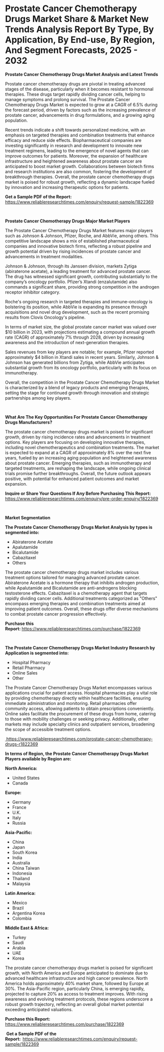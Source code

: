 <p><h1>Prostate Cancer Chemotherapy Drugs Market Share & Market New Trends Analysis Report By Type, By Application, By End-use, By Region, And Segment Forecasts, 2025 - 2032</h1></p><p><strong>Prostate Cancer Chemotherapy Drugs Market Analysis and Latest Trends</strong></p>
<p><p>Prostate cancer chemotherapy drugs are pivotal in treating advanced stages of the disease, particularly when it becomes resistant to hormonal therapies. These drugs target rapidly dividing cancer cells, helping to manage symptoms and prolong survival. The Prostate Cancer Chemotherapy Drugs Market is expected to grow at a CAGR of 6.5% during the forecast period, driven by factors such as the increasing prevalence of prostate cancer, advancements in drug formulations, and a growing aging population.</p><p>Recent trends indicate a shift towards personalized medicine, with an emphasis on targeted therapies and combination treatments that enhance efficacy and reduce side effects. Biopharmaceutical companies are investing significantly in research and development to innovate new treatment regimens, leading to the emergence of novel agents that can improve outcomes for patients. Moreover, the expansion of healthcare infrastructure and heightened awareness about prostate cancer are anticipated to boost market growth. Collaborations between biotech firms and research institutions are also common, fostering the development of breakthrough therapies. Overall, the prostate cancer chemotherapy drugs market is poised for robust growth, reflecting a dynamic landscape fueled by innovation and increasing therapeutic options for patients.</p></p>
<p><strong>Get a Sample PDF of the Report:&nbsp;</strong> <a href="https://www.reliableresearchtimes.com/enquiry/request-sample/1822369?utm_campaign=2216&utm_medium=2&utm_source=Github&utm_content=ia&utm_term=19042025&utm_id=prostate-cancer-chemotherapy-drugs">https://www.reliableresearchtimes.com/enquiry/request-sample/1822369</a></p>
<p>&nbsp;</p>
<p><strong>Prostate Cancer Chemotherapy Drugs Major Market Players</strong></p>
<p><p>The Prostate Cancer Chemotherapy Drugs Market features major players such as Johnson & Johnson, Pfizer, Roche, and AbbVie, among others. This competitive landscape shows a mix of established pharmaceutical companies and innovative biotech firms, reflecting a robust pipeline and growth potential driven by rising incidences of prostate cancer and advancements in treatment modalities.</p><p>Johnson & Johnson, through its Janssen division, markets Zytiga (abiraterone acetate), a leading treatment for advanced prostate cancer. The drug has witnessed significant growth, contributing substantially to the company’s oncology portfolio. Pfizer’s Xtandi (enzalutamide) also commands a significant share, providing strong competition in the androgen receptor inhibitor category.</p><p>Roche's ongoing research in targeted therapies and immune-oncology is bolstering its position, while AbbVie is expanding its presence through acquisitions and novel drug development, such as the recent promising results from Clovis Oncology's pipeline.</p><p>In terms of market size, the global prostate cancer market was valued over $10 billion in 2023, with projections estimating a compound annual growth rate (CAGR) of approximately 7% through 2028, driven by increasing awareness and the introduction of next-generation therapies.</p><p>Sales revenues from key players are notable; for example, Pfizer reported approximately $4 billion in Xtandi sales in recent years. Similarly, Johnson & Johnson has generated billions from Zytiga, while AbbVie anticipates substantial growth from its oncology portfolio, particularly with its focus on immunotherapy.</p><p>Overall, the competition in the Prostate Cancer Chemotherapy Drugs Market is characterized by a blend of legacy products and emerging therapies, setting the stage for continued growth through innovation and strategic partnerships among key players.</p></p>
<p>&nbsp;</p>
<p><strong>What Are The Key Opportunities For Prostate Cancer Chemotherapy Drugs Manufacturers?</strong></p>
<p><p>The prostate cancer chemotherapy drugs market is poised for significant growth, driven by rising incidence rates and advancements in treatment options. Key players are focusing on developing innovative therapies, including novel chemotherapeutics and combination treatments. The market is expected to expand at a CAGR of approximately 8% over the next five years, fueled by an increasing aging population and heightened awareness about prostate cancer. Emerging therapies, such as immunotherapy and targeted treatments, are reshaping the landscape, while ongoing clinical trials promise further breakthroughs. Overall, the future outlook appears positive, with potential for enhanced patient outcomes and market expansion.</p></p>
<p><strong>Inquire or Share Your Questions If Any Before Purchasing This Report:</strong> <a href="https://www.reliableresearchtimes.com/enquiry/pre-order-enquiry/1822369?utm_campaign=2216&utm_medium=2&utm_source=Github&utm_content=ia&utm_term=19042025&utm_id=prostate-cancer-chemotherapy-drugs">https://www.reliableresearchtimes.com/enquiry/pre-order-enquiry/1822369</a></p>
<p>&nbsp;</p>
<p><strong>Market Segmentation</strong></p>
<p><strong>The Prostate Cancer Chemotherapy Drugs Market Analysis by types is segmented into:</strong></p>
<p><ul><li>Abiraterone Acetate</li><li>Apalutamide</li><li>Bicalutamide</li><li>Cabazitaxel</li><li>Others</li></ul></p>
<p><p>The prostate cancer chemotherapy drugs market includes various treatment options tailored for managing advanced prostate cancer. Abiraterone Acetate is a hormone therapy that inhibits androgen production, while Apalutamide and Bicalutamide are anti-androgens blocking testosterone effects. Cabazitaxel is a chemotherapy agent that targets rapidly dividing cancer cells. Additional treatments categorized as "Others" encompass emerging therapies and combination treatments aimed at improving patient outcomes. Overall, these drugs offer diverse mechanisms to combat prostate cancer progression effectively.</p></p>
<p><strong>Purchase this Report:&nbsp;</strong><a href="https://www.reliableresearchtimes.com/purchase/1822369?utm_campaign=2216&utm_medium=2&utm_source=Github&utm_content=ia&utm_term=19042025&utm_id=prostate-cancer-chemotherapy-drugs">https://www.reliableresearchtimes.com/purchase/1822369</a></p>
<p>&nbsp;</p>
<p><strong>The Prostate Cancer Chemotherapy Drugs Market Industry Research by Application is segmented into:</strong></p>
<p><ul><li>Hospital Pharmacy</li><li>Retail Pharmacy</li><li>Online Sales</li><li>Other</li></ul></p>
<p><p>The Prostate Cancer Chemotherapy Drugs Market encompasses various applications crucial for patient access. Hospital pharmacies play a vital role by providing chemotherapy directly within healthcare facilities, ensuring immediate administration and monitoring. Retail pharmacies offer community access, allowing patients to obtain prescriptions conveniently. Online sales facilitate the procurement of these drugs from home, catering to those with mobility challenges or seeking privacy. Additionally, other markets may include specialty clinics and outpatient services, broadening the scope of accessible treatment options.</p></p>
<p><a href="https://www.reliableresearchtimes.com/prostate-cancer-chemotherapy-drugs-r1822369?utm_campaign=2216&utm_medium=2&utm_source=Github&utm_content=ia&utm_term=19042025&utm_id=prostate-cancer-chemotherapy-drugs">&nbsp;https://www.reliableresearchtimes.com/prostate-cancer-chemotherapy-drugs-r1822369</a></p>
<p><strong>In terms of Region, the Prostate Cancer Chemotherapy Drugs Market Players available by Region are:</strong></p>
<p>
    <p> <strong> North America: </strong>
        <ul>
            <li>United States</li>
            <li>Canada</li>
        </ul>
        </p> 
    <p> <strong> Europe: </strong>
        <ul>
            <li>Germany</li>
            <li>France</li>
            <li>U.K.</li>
            <li>Italy</li>
            <li>Russia</li>
        </ul>
        </p> 
    <p> <strong> Asia-Pacific: </strong>
        <ul>
            <li>China</li>
            <li>Japan</li>
            <li>South Korea</li>
            <li>India</li>
            <li>Australia</li>
            <li>China Taiwan</li>
            <li>Indonesia</li>
            <li>Thailand</li>
            <li>Malaysia</li>
        </ul>
        </p> 
    <p> <strong> Latin America: </strong>
        <ul>
            <li>Mexico</li>
            <li>Brazil</li>
            <li>Argentina Korea</li>
            <li>Colombia</li>
        </ul>
        </p> 
    <p> <strong> Middle East & Africa: </strong>
        <ul>
            <li>Turkey</li>
            <li>Saudi</li>
            <li>Arabia</li>
            <li>UAE</li>
            <li>Korea</li>
        </ul>
    </p>
    </p>
<p><p>The prostate cancer chemotherapy drugs market is poised for significant growth, with North America and Europe anticipated to dominate due to advanced healthcare infrastructure and high cancer prevalence. North America holds approximately 40% market share, followed by Europe at 30%. The Asia-Pacific region, particularly China, is emerging rapidly, projected to capture 20% as access to treatment improves. With rising awareness and evolving treatment protocols, these regions underscore a robust growth trajectory, reflecting an overall global market potential exceeding anticipated valuations.</p></p>
<p><strong>Purchase this Report: </strong><a href="https://www.reliableresearchtimes.com/purchase/1822369?utm_campaign=2216&utm_medium=2&utm_source=Github&utm_content=ia&utm_term=19042025&utm_id=prostate-cancer-chemotherapy-drugs">https://www.reliableresearchtimes.com/purchase/1822369</a></p>
<p>&nbsp;<strong>Get a Sample PDF of the Report:&nbsp;&nbsp;</strong><a href="https://www.reliableresearchtimes.com/enquiry/request-sample/1822369?utm_campaign=2216&utm_medium=2&utm_source=Github&utm_content=ia&utm_term=19042025&utm_id=prostate-cancer-chemotherapy-drugs">https://www.reliableresearchtimes.com/enquiry/request-sample/1822369</a></p>
<p><strong></strong></p>
<p><p></p><p></p><p></p></p>